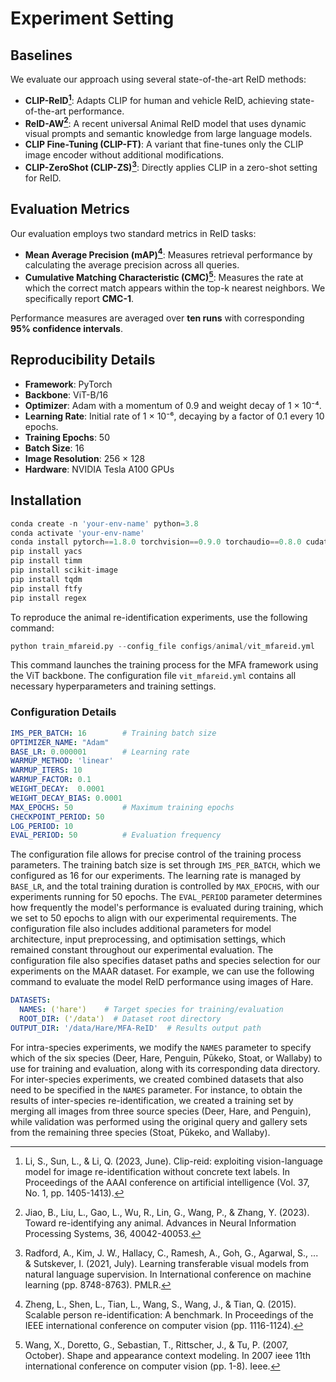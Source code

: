 # Experiment Setting
## Baselines
We evaluate our approach using several state-of-the-art ReID methods:

- **CLIP-ReID[^1]**: Adapts CLIP for human and vehicle ReID, achieving state-of-the-art performance.  
- **ReID-AW[^2]**: A recent universal Animal ReID model that uses dynamic visual prompts and semantic knowledge from large language models.  
- **CLIP Fine-Tuning (CLIP-FT)**: A variant that fine-tunes only the CLIP image encoder without additional modifications.  
- **CLIP-ZeroShot (CLIP-ZS)[^3]**: Directly applies CLIP in a zero-shot setting for ReID.


## Evaluation Metrics
Our evaluation employs two standard metrics in ReID tasks:

- **Mean Average Precision (mAP)[^4]**: Measures retrieval performance by calculating the average precision across all queries.  
- **Cumulative Matching Characteristic (CMC)[^5]**: Measures the rate at which the correct match appears within the top-k nearest neighbors. We specifically report **CMC-1**.

Performance measures are averaged over **ten runs** with corresponding **95% confidence intervals**.

## Reproducibility Details
- **Framework**: PyTorch  
- **Backbone**: ViT-B/16  
- **Optimizer**: Adam with a momentum of 0.9 and weight decay of 1 × 10⁻⁴.  
- **Learning Rate**: Initial rate of 1 × 10⁻⁶, decaying by a factor of 0.1 every 10 epochs.  
- **Training Epochs**: 50  
- **Batch Size**: 16  
- **Image Resolution**: 256 × 128  
- **Hardware**: NVIDIA Tesla A100 GPUs

## Installation
```python
conda create -n 'your-env-name' python=3.8
conda activate 'your-env-name'
conda install pytorch==1.8.0 torchvision==0.9.0 torchaudio==0.8.0 cudatoolkit=10.2 -c pytorch
pip install yacs
pip install timm
pip install scikit-image
pip install tqdm
pip install ftfy
pip install regex
```

To reproduce the animal re-identification experiments, use the following command:
```python
python train_mfareid.py --config_file configs/animal/vit_mfareid.yml
```
This command launches the training process for the MFA framework using the ViT backbone. The configuration file ``vit_mfareid.yml`` contains all necessary hyperparameters and training settings.

### Configuration Details
```yaml
IMS_PER_BATCH: 16        # Training batch size
OPTIMIZER_NAME: "Adam"
BASE_LR: 0.000001        # Learning rate
WARMUP_METHOD: 'linear'
WARMUP_ITERS: 10
WARMUP_FACTOR: 0.1
WEIGHT_DECAY:  0.0001
WEIGHT_DECAY_BIAS: 0.0001
MAX_EPOCHS: 50           # Maximum training epochs
CHECKPOINT_PERIOD: 50
LOG_PERIOD: 10
EVAL_PERIOD: 50          # Evaluation frequency
```

The configuration file allows for precise control of the training process parameters. The training batch size is set through ``IMS_PER_BATCH``, which we configured as 16 for our experiments. The learning rate is managed by ``BASE_LR``, and the total training duration is controlled by ``MAX_EPOCHS``, with our experiments running for 50 epochs. The ``EVAL_PERIOD`` parameter determines how frequently the model's performance is evaluated during training, which we set to 50 epochs to align with our experimental requirements. The configuration file also includes additional parameters for model architecture, input preprocessing, and optimisation settings, which remained constant throughout our experimental evaluation. The configuration file also specifies dataset paths and species selection for our experiments on the MAAR dataset. For example, we can use the following command to evaluate the model ReID performance using images of Hare.
```yaml
DATASETS:
  NAMES: ('hare')    # Target species for training/evaluation
  ROOT_DIR: ('/data')  # Dataset root directory
OUTPUT_DIR: '/data/Hare/MFA-ReID'  # Results output path
```
For intra-species experiments, we modify the ``NAMES`` parameter to specify which of the six species (Deer, Hare, Penguin, Pūkeko, Stoat, or Wallaby) to use for training and evaluation, along with its corresponding data directory. For inter-species experiments, we created combined datasets that also need to be specified in the ``NAMES`` parameter. For instance, to obtain the results of inter-species re-identification, we created a training set by merging all images from three source species (Deer, Hare, and Penguin), while validation was performed using the original query and gallery sets from the remaining three species (Stoat, Pūkeko, and Wallaby).

 
[^1]: Li, S., Sun, L., & Li, Q. (2023, June). Clip-reid: exploiting vision-language model for image re-identification without concrete text labels. In Proceedings of the AAAI conference on artificial intelligence (Vol. 37, No. 1, pp. 1405-1413).
[^2]: Jiao, B., Liu, L., Gao, L., Wu, R., Lin, G., Wang, P., & Zhang, Y. (2023). Toward re-identifying any animal. Advances in Neural Information Processing Systems, 36, 40042-40053.
[^3]: Radford, A., Kim, J. W., Hallacy, C., Ramesh, A., Goh, G., Agarwal, S., ... & Sutskever, I. (2021, July). Learning transferable visual models from natural language supervision. In International conference on machine learning (pp. 8748-8763). PMLR.
[^4]: Zheng, L., Shen, L., Tian, L., Wang, S., Wang, J., & Tian, Q. (2015). Scalable person re-identification: A benchmark. In Proceedings of the IEEE international conference on computer vision (pp. 1116-1124).
[^5]: Wang, X., Doretto, G., Sebastian, T., Rittscher, J., & Tu, P. (2007, October). Shape and appearance context modeling. In 2007 ieee 11th international conference on computer vision (pp. 1-8). Ieee.
